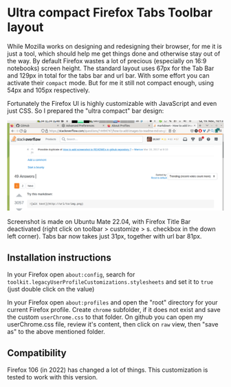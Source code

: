 # Ultra compact Firefox Tabs Toolbar layout

While Mozilla works on designing and redesigning their browser, for me it is just a tool, which should help me get things done and otherwise stay out of the way. By default Firefox wastes a lot of precious (especially on 16:9 notebooks) screen height. The standard layout uses 67px for the Tab Bar and 129px in total for the tabs bar and url bar. With some effort you can activate their `compact` mode. But for me it still not compact enough, using 54px and 105px respectively.

Fortunately the Firefox UI is highly customizable with JavaScript and even just CSS. So I prepared the "ultra compact" bar design:

![ultra compact Firefox tab bar](ultra-compact-firefox-tab-bar-screenshot.png)

Screenshot is made on Ubuntu Mate 22.04, with Firefox Title Bar deactivated (right click on toolbar > customize > s. checkbox in the down left corner). Tabs bar now takes just 31px, together with url bar 81px.


## Installation instructions

In your Firefox open `about:config`, search for `toolkit.legacyUserProfileCustomizations.stylesheets` and set it to `true` (just double click on the value)

In your Firefox open `about:profiles` and open the "root" directory for your current Firefox profile. Create `chrome` subfolder, if it does not exist and save the custom `userChrome.css` to that folder. On github you can open my userChrome.css file, review it's content, then click on `raw` view, then "save as" to the above mentioned folder.


## Compatibility

Firefox 106 (in 2022) has changed a lot of things. This customization is tested to work with this version.
